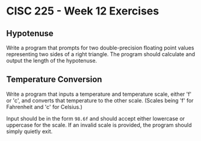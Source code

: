 # CISC 225 - Week 12 Exercises

## Hypotenuse

Write a program that prompts for two double-precision floating point values
representing two sides of a right triangle.
The program should calculate and output the length of the hypotenuse.

## Temperature Conversion

Write a program that inputs a temperature and temperature scale,
either 'f' or 'c', and converts that temperature to the other scale.
(Scales being 'f' for Fahrenheit and 'c' for Celsius.)

Input should be in the form `98.6f` and should accept either
lowercase or uppercase for the scale.
If an invalid scale is provided, the program should simply quietly exit.